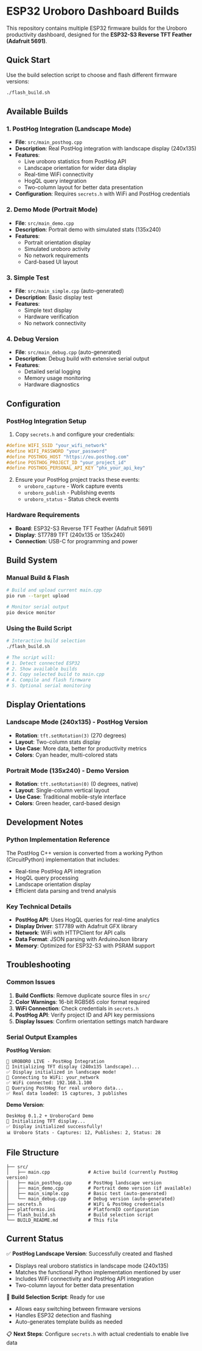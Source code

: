 # ESP32 Uroboro Dashboard Builds

This repository contains multiple ESP32 firmware builds for the Uroboro productivity dashboard, designed for the **ESP32-S3 Reverse TFT Feather (Adafruit 5691)**.

## Quick Start

Use the build selection script to choose and flash different firmware versions:

```bash
./flash_build.sh
```

## Available Builds

### 1. **PostHog Integration** (Landscape Mode)
- **File**: `src/main_posthog.cpp`
- **Description**: Real PostHog integration with landscape display (240x135)
- **Features**:
  - Live uroboro statistics from PostHog API
  - Landscape orientation for wider data display
  - Real-time WiFi connectivity
  - HogQL query integration
  - Two-column layout for better data presentation
- **Configuration**: Requires `secrets.h` with WiFi and PostHog credentials

### 2. **Demo Mode** (Portrait Mode)  
- **File**: `src/main_demo.cpp`
- **Description**: Portrait demo with simulated stats (135x240)
- **Features**:
  - Portrait orientation display
  - Simulated uroboro activity
  - No network requirements
  - Card-based UI layout

### 3. **Simple Test**
- **File**: `src/main_simple.cpp` (auto-generated)
- **Description**: Basic display test
- **Features**:
  - Simple text display
  - Hardware verification
  - No network connectivity

### 4. **Debug Version**
- **File**: `src/main_debug.cpp` (auto-generated)
- **Description**: Debug build with extensive serial output
- **Features**:
  - Detailed serial logging
  - Memory usage monitoring
  - Hardware diagnostics

## Configuration

### PostHog Integration Setup

1. Copy `secrets.h` and configure your credentials:
```cpp
#define WIFI_SSID "your_wifi_network"
#define WIFI_PASSWORD "your_password"
#define POSTHOG_HOST "https://eu.posthog.com"
#define POSTHOG_PROJECT_ID "your_project_id"
#define POSTHOG_PERSONAL_API_KEY "phx_your_api_key"
```

2. Ensure your PostHog project tracks these events:
   - `uroboro_capture` - Work capture events
   - `uroboro_publish` - Publishing events  
   - `uroboro_status` - Status check events

### Hardware Requirements

- **Board**: ESP32-S3 Reverse TFT Feather (Adafruit 5691)
- **Display**: ST7789 TFT (240x135 or 135x240)
- **Connection**: USB-C for programming and power

## Build System

### Manual Build & Flash
```bash
# Build and upload current main.cpp
pio run --target upload

# Monitor serial output
pio device monitor
```

### Using the Build Script
```bash
# Interactive build selection
./flash_build.sh

# The script will:
# 1. Detect connected ESP32
# 2. Show available builds
# 3. Copy selected build to main.cpp
# 4. Compile and flash firmware
# 5. Optional serial monitoring
```

## Display Orientations

### Landscape Mode (240x135) - PostHog Version
- **Rotation**: `tft.setRotation(3)` (270 degrees)
- **Layout**: Two-column stats display
- **Use Case**: More data, better for productivity metrics
- **Colors**: Cyan header, multi-colored stats

### Portrait Mode (135x240) - Demo Version
- **Rotation**: `tft.setRotation(0)` (0 degrees, native)
- **Layout**: Single-column vertical layout
- **Use Case**: Traditional mobile-style interface
- **Colors**: Green header, card-based design

## Development Notes

### Python Implementation Reference
The PostHog C++ version is converted from a working Python (CircuitPython) implementation that includes:
- Real-time PostHog API integration
- HogQL query processing
- Landscape orientation display
- Efficient data parsing and trend analysis

### Key Technical Details
- **PostHog API**: Uses HogQL queries for real-time analytics
- **Display Driver**: ST7789 with Adafruit GFX library
- **Network**: WiFi with HTTPClient for API calls
- **Data Format**: JSON parsing with ArduinoJson library
- **Memory**: Optimized for ESP32-S3 with PSRAM support

## Troubleshooting

### Common Issues

1. **Build Conflicts**: Remove duplicate source files in `src/`
2. **Color Warnings**: 16-bit RGB565 color format required
3. **WiFi Connection**: Check credentials in `secrets.h`
4. **PostHog API**: Verify project ID and API key permissions
5. **Display Issues**: Confirm orientation settings match hardware

### Serial Output Examples

**PostHog Version**:
```
🔄 UROBORO LIVE - PostHog Integration
🔧 Initializing TFT display (240x135 landscape)...
✅ Display initialized in landscape mode!
🔗 Connecting to WiFi: your_network
✅ WiFi connected: 192.168.1.100
🔗 Querying PostHog for real uroboro data...
✅ Real data loaded: 15 captures, 3 publishes
```

**Demo Version**:
```
DeskHog 0.1.2 + UroboroCard Demo
🔧 Initializing TFT display...
✅ Display initialized successfully!
📊 Uroboro Stats - Captures: 12, Publishes: 2, Status: 28
```

## File Structure
```
├── src/
│   ├── main.cpp              # Active build (currently PostHog version)
│   ├── main_posthog.cpp      # PostHog landscape version
│   ├── main_demo.cpp         # Portrait demo version (if available)
│   ├── main_simple.cpp       # Basic test (auto-generated)
│   └── main_debug.cpp        # Debug version (auto-generated)
├── secrets.h                 # WiFi & PostHog credentials
├── platformio.ini            # PlatformIO configuration
├── flash_build.sh            # Build selection script
└── BUILD_README.md           # This file
```

## Current Status

✅ **PostHog Landscape Version**: Successfully created and flashed
- Displays real uroboro statistics in landscape mode (240x135)
- Matches the functional Python implementation mentioned by user
- Includes WiFi connectivity and PostHog API integration
- Two-column layout for better data presentation

🔧 **Build Selection Script**: Ready for use
- Allows easy switching between firmware versions
- Handles ESP32 detection and flashing
- Auto-generates template builds as needed

📋 **Next Steps**: Configure `secrets.h` with actual credentials to enable live data